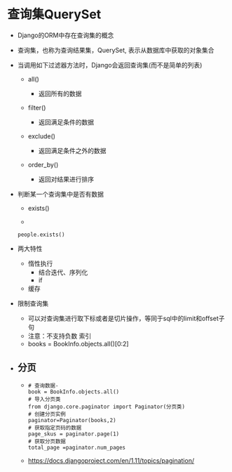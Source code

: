 # 查询集QuerySet

- Django的ORM中存在查询集的概念

- 查询集，也称为查询结果集，QuerySet, 表示从数据库中获取的对象集合

- 当调用如下过滤器方法时，Django会返回查询集(而不是简单的列表)

  - all()

    - 返回所有的数据

  - filter()

    - 返回满足条件的数据

  - exclude()

    - 返回满足条件之外的数据

  - order_by()

    - 返回对结果进行排序

      

- 判断某一个查询集中是否有数据

  - exists()

  - 

    ```
    people.exists()
    ```

    

- 两大特性
  - 惰性执行
    - 结合迭代、序列化
    - if
  - 缓存

- 限制查询集

  - 可以对查询集进行取下标或者是切片操作，等同于sql中的limit和offset子句
  - 注意：不支持负数 索引
  - books = BookInfo.objects.all()[0:2]

- 分页
  - 

  - ```
    # 查询数据- 
    book = BookInfo.objects.all()
    # 导入分页类
    from django.core.paginator import Paginator(分页类)
    # 创建分页实例
    paginator=Paginator(books,2)
    # 获取指定页码的数据
    page_skus = paginator.page(1) 
    # 获取分页数据
    total_page =paginator.num_pages 
    ```

  - https://docs.djangoproject.com/en/1.11/topics/pagination/
    